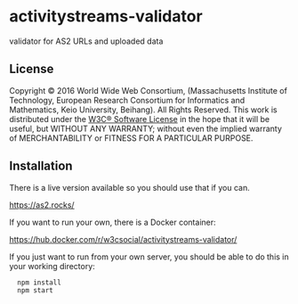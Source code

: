 activitystreams-validator
=========================

validator for AS2 URLs and uploaded data

License
-------

Copyright © 2016 World Wide Web Consortium, (Massachusetts Institute of
Technology, European Research Consortium for Informatics and Mathematics, Keio
University, Beihang). All Rights Reserved. This work is distributed under the
[W3C® Software License](http://www.w3.org/Consortium/Legal/copyright-software)
in the hope that it will be useful, but WITHOUT ANY WARRANTY; without even the
implied warranty of MERCHANTABILITY or FITNESS FOR A PARTICULAR PURPOSE.

Installation
------------

There is a live version available so you should use that if you can.

  https://as2.rocks/

If you want to run your own, there is a Docker container:

  https://hub.docker.com/r/w3csocial/activitystreams-validator/

If you just want to run from your own server, you should be able to do this in
your working directory:

```
  npm install
  npm start
```
